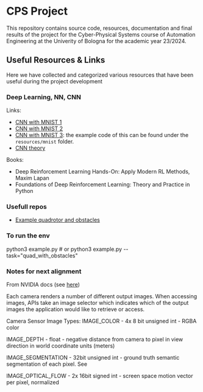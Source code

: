 # CPS Project

This repository contains source code, resources, documentation and final results of the project for the Cyber-Physical Systems course of Automation Engineering at the Univerity of Bologna for the academic year 23/2024.

## Useful Resources & Links

Here we have collected and categorized various resources that have been useful during the project development

### Deep Learning, NN, CNN

Links:
- [CNN with MNIST 1](https://pyimagesearch.com/2021/07/19/pytorch-training-your-first-convolutional-neural-network-cnn/)
- [CNN with MNIST 2](https://www.kaggle.com/code/sdelecourt/cnn-with-pytorch-for-mnist)
- [CNN with MNIST 3](https://medium.com/@nutanbhogendrasharma/pytorch-convolutional-neural-network-with-mnist-dataset-4e8a4265e118): the example code of this can be found under the `resources/mnist` folder.
- [CNN theory](https://cs231n.github.io/convolutional-networks/)

Books:
- Deep Reinforcement Learning Hands-On: Apply Modern RL Methods, Maxim Lapan
- Foundations of Deep Reinforcement Learning: Theory and Practice in Python

### Usefull repos
- [Example quadrotor and obstacles](https://github.com/ntnu-arl/cps_project_simulator) 

### To run the env

python3 example.py # or python3 example.py --task="quad_with_obstacles"

### Notes for next alignment

From NVIDIA docs (see [here](./docs/Isaacgym_docs/programming/graphics.html?highlight=image_depth))

Each camera renders a number of different output images. When accessing images, APIs take an image selector which indicates which of the output images the application would like to retrieve or access.

Camera Sensor Image Types:
IMAGE_COLOR - 4x 8 bit unsigned int - RGBA color

IMAGE_DEPTH - float - negative distance from camera to pixel in view direction in world coordinate units (meters)

IMAGE_SEGMENTATION - 32bit unsigned int - ground truth semantic segmentation of each pixel. See

IMAGE_OPTICAL_FLOW - 2x 16bit signed int - screen space motion vector per pixel, normalized
